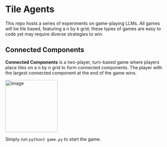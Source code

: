 # Tile Agents
This repo hosts a series of experiments on game-playing LLMs. All games will be tile based, featuring a $n$ by $k$ grid; these types of games are easy to code yet may require diverse strategies to win.

## Connected Components
**Connected Components** is a two-player, turn-based game where players place tiles on a $n$ by $n$ grid to form connected components. The player with the largest connected component at the end of the game wins. 

<img width="165" alt="image" src="https://github.com/Rostifar/tile-agents/assets/11052566/9192b82a-3913-4b19-9bca-e12bb6bde900">

Simply run `python3 game.py` to start the game.
